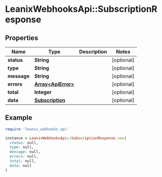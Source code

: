 # LeanixWebhooksApi::SubscriptionResponse

## Properties

| Name | Type | Description | Notes |
| ---- | ---- | ----------- | ----- |
| **status** | **String** |  | [optional] |
| **type** | **String** |  | [optional] |
| **message** | **String** |  | [optional] |
| **errors** | [**Array&lt;ApiError&gt;**](ApiError.md) |  | [optional] |
| **total** | **Integer** |  | [optional] |
| **data** | [**Subscription**](Subscription.md) |  | [optional] |

## Example

```ruby
require 'leanix_webhooks_api'

instance = LeanixWebhooksApi::SubscriptionResponse.new(
  status: null,
  type: null,
  message: null,
  errors: null,
  total: null,
  data: null
)
```

